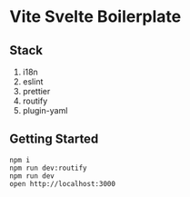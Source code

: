 # Vite Svelte Boilerplate

## Stack 

1. i18n
2. eslint
3. prettier
4. routify
5. plugin-yaml

## Getting Started

```shell script
npm i
npm run dev:routify
npm run dev
open http://localhost:3000
```